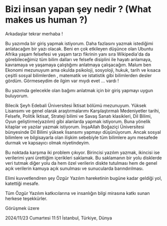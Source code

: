# Bizi insan yapan şey nedir ? (What makes us human ?)

Arkadaşlar tekrar merhaba !

Bu yazımda bir giriş yapmak istiyorum. Daha fazlasını yazmak istediğimi anlatacağım bir yazı olacak. Beni en çok etkileyen düşünce olan Ubuntu Afrika yaşam felsefesi ve yaşam tarzı fikrinin yanı sıra Wikipedia'da da görebileceğimiz tüm bilim dalları ve felsefe disiplini ile hayatı anlamaya, kavramaya ve yaşamaya çalıştığımı anlatmaya çalışacağım. Malum ben Ekonomi mezunuyum ama okulda psikoloji, sosyoloji, hukuk, tarih ve kısaca çeşitli sosyal bilimlerden , matematik ve istatistik gibi bilimlerden desler gördüm. Görmeseydim de ilgim var mıydı evet ... vardı !

Bu yazımda gelecekle olan bağımı anlatmak için bir giriş yapmayı uygun buluyorum.

Bilecik Şeyh Edebali Üniversitesi İktisat bölümü mezunuyum. Yüksek Lisansımı ve genel olarak araştırmalarımı Karşılaştırmalı Medeniyetler tarihi, Felsefe, Politik İktisat, Strateji bilimi ve Savaş Sanatı klasikleri, Dil Bilimi, Oyun geliştirme(yazılım) gibi alanlarda yapmak istiyorum. Buna yönelik kitaplar ve yazılar yazmak istiyorum. İnşaAllah Boğaziçi Üniversitesi bünyesinde Dil Bilimi yüksek lisansımı yapmayı düşünüyorum. Ancak sosyal bilimlere ve bilgisayarla olan ilişkim sebebiyle tüm bilimlere aynı mesafede durmak ve kapsayıcı olmak niyetindeyim.

Bu noktada karşıma iki problem çıkıyor. Birincisi yazılım yazmak, ikincisi ise verilerimi yani ürettiğim içerikleri saklamak. Bu saklamanın bir yolu disklerde veri tutmak diğer yolu da hem özel verilerin diskte tutulması hem de genel açık verilerin kamuya açık sunulması ve sunucularda barındırılması.

Elimi kuvvetlendiren şey Özgür Yazılım hareketinin bugüne kadar geldiği yol, katettiği mesafe. 

Tüm Özgür Yazılım katkıcılarına ve insanlığın bilgi mirasına katkı sunan herkese teşekkürler.

Görüşmek üzere

2024/11/23 Cumartesi 11:51 İstanbul, Türkiye, Dünya 
